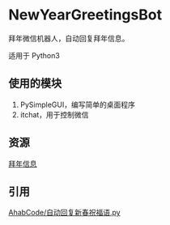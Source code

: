 # NewYearGreetingsBot
拜年微信机器人，自动回复拜年信息。

适用于 Python3

## 使用的模块

1. PySimpleGUI，编写简单的桌面程序
2. itchat，用于控制微信

## 资源

[拜年信息](http://www.xuexila.com/zixun/redian/c273754.html)

## 引用

[AhabCode/自动回复新春祝福语.py](https://github.com/AhabWang/AhabCode/blob/master/%E8%87%AA%E5%8A%A8%E5%9B%9E%E5%A4%8D%E6%96%B0%E6%98%A5%E7%A5%9D%E7%A6%8F%E8%AF%AD.py)

